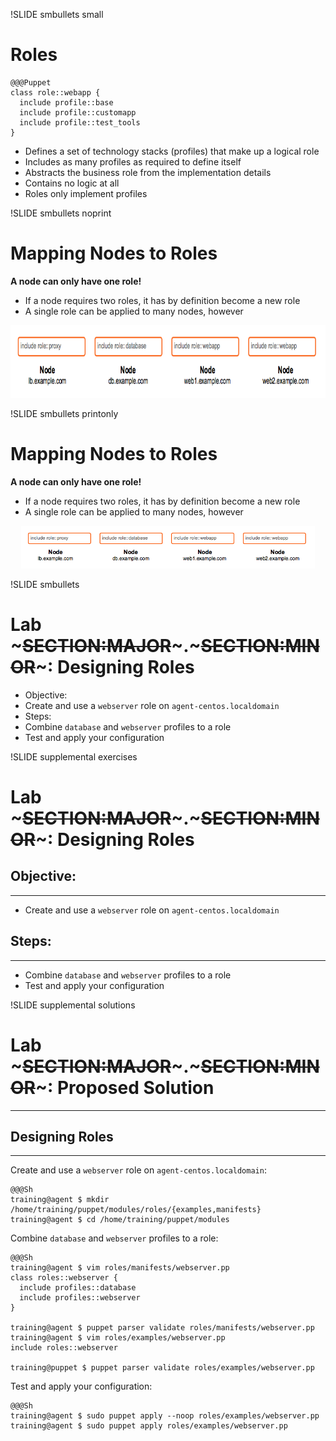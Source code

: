 !SLIDE smbullets small 
# Roles

    @@@Puppet
    class role::webapp {
      include profile::base
      include profile::customapp
      include profile::test_tools
    }

* Defines a set of technology stacks (profiles) that make up a logical role
* Includes as many profiles as required to define itself
* Abstracts the business role from the implementation details
* Contains no logic at all
* Roles only implement profiles


!SLIDE smbullets noprint
# Mapping Nodes to Roles

**A node can only have one role!**

* If a node requires two roles, it has by definition become a new role
* A single role can be applied to many nodes, however

<center><img src="./_images/role_classification.png" style="width:800px;height:116px;" alt="Role Classification"/></center>


!SLIDE smbullets printonly
# Mapping Nodes to Roles

**A node can only have one role!**

* If a node requires two roles, it has by definition become a new role
* A single role can be applied to many nodes, however

<center><img src="./_images/role_classification.png" style="width:470px;height:68px;" alt="Role Classification"/></center>


!SLIDE smbullets 
# Lab ~~~SECTION:MAJOR~~~.~~~SECTION:MINOR~~~: Designing Roles

* Objective:
 * Create and use a `webserver` role on `agent-centos.localdomain`
* Steps:
 * Combine `database` and `webserver` profiles to a role
 * Test and apply your configuration


!SLIDE supplemental exercises
# Lab ~~~SECTION:MAJOR~~~.~~~SECTION:MINOR~~~: Designing Roles

## Objective:

****

* Create and use a `webserver` role on `agent-centos.localdomain`

## Steps:

****

* Combine `database` and `webserver` profiles to a role
* Test and apply your configuration


!SLIDE supplemental solutions
# Lab ~~~SECTION:MAJOR~~~.~~~SECTION:MINOR~~~: Proposed Solution

****

## Designing Roles

****

Create and use a `webserver` role on `agent-centos.localdomain`:

    @@@Sh
    training@agent $ mkdir /home/training/puppet/modules/roles/{examples,manifests}
    training@agent $ cd /home/training/puppet/modules

Combine `database` and `webserver` profiles to a role:

    @@@Sh
    training@agent $ vim roles/manifests/webserver.pp
    class roles::webserver {
      include profiles::database
      include profiles::webserver
    }

    training@agent $ puppet parser validate roles/manifests/webserver.pp
    training@agent $ vim roles/examples/webserver.pp
    include roles::webserver

    training@puppet $ puppet parser validate roles/examples/webserver.pp

Test and apply your configuration:

    @@@Sh
    training@agent $ sudo puppet apply --noop roles/examples/webserver.pp
    training@agent $ sudo puppet apply roles/examples/webserver.pp
